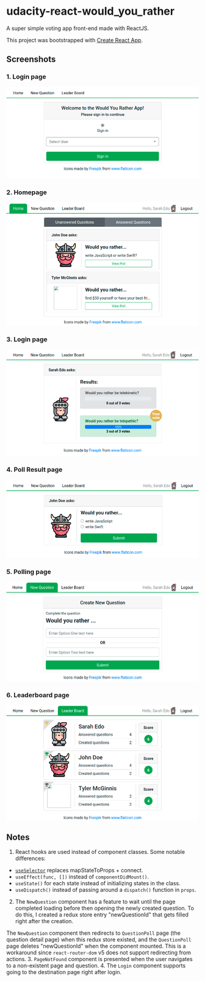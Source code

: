 # udacity-react-would_you_rather

A super simple voting app front-end made with ReactJS.

This project was bootstrapped with [Create React App](https://github.com/facebook/create-react-app).

## Screenshots

### 1. Login page
![s1](images/s1.png)

### 2. Homepage
![s2](images/s2.png)

### 3. Login page
![s3](images/s3.png)

### 4. Poll Result page
![s4](images/s4.png)

### 5. Polling page
![s5](images/s5.png)

### 6. Leaderboard page
![s6](images/s6.png)

## Notes

1. React hooks are used instead of component classes. Some notable differences:
  - [`useSelector`](https://react-redux.js.org/api/hooks#useselector-examples) replaces mapStateToProps + connect.
  - `useEffect(func, [])` instead of `componentDidMount()`.
  - `useState()` for each state instead of initializing states in the class.
  - `useDispatch()` instead of passing around a `dispatch()` function in `props`.
2. The `NewQuestion` component has a feature to wait until the page completed loading before then opening the newly created question. To do this, I created a redux store entry "newQuestionId" that gets filled right after the creation.

  The `NewQuestion` component then redirects to `QuestionPoll` page (the question detail page) when this redux store existed, and the `QuestionPoll` page deletes "newQuestionId" when the component mounted. This is a workaround since `react-router-dom` v5 does not support redirecting from actions.
3. `PageNotFound` component is presented when the user navigates to a non-existent page and question.
4. The `Login` component supports going to the destination page right after login.
